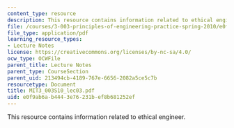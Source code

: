 ```yaml
---
content_type: resource
description: This resource contains information related to ethical engineer.
file: /courses/3-003-principles-of-engineering-practice-spring-2010/e0f9ab6ab4443e76231bef8b681252ef_MIT3_003S10_lec03.pdf
file_type: application/pdf
learning_resource_types:
- Lecture Notes
license: https://creativecommons.org/licenses/by-nc-sa/4.0/
ocw_type: OCWFile
parent_title: Lecture Notes
parent_type: CourseSection
parent_uid: 213494cb-4189-767e-6656-2082a5ce5c7b
resourcetype: Document
title: MIT3_003S10_lec03.pdf
uid: e0f9ab6a-b444-3e76-231b-ef8b681252ef
---
```

This resource contains information related to ethical engineer.